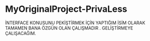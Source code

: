 # MyOriginalProject-PrivaLess
İNTERFACE KONUSUNU PEKİŞTİRMEK İÇİN YAPTIĞIM İSİM OLARAK TAMAMEN BANA ÖZGÜN OLAN ÇALIŞMADIR .
GELİŞTİRMEYE ÇALIŞACAĞIM.
